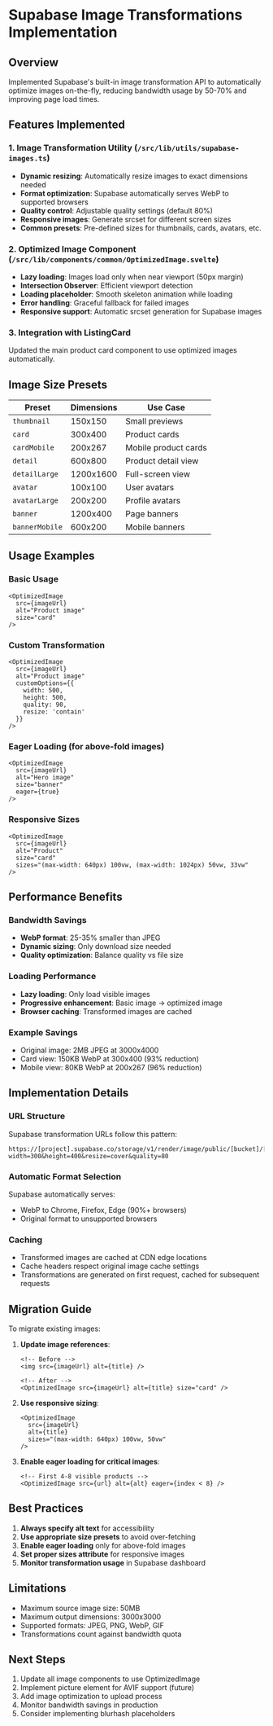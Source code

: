 # Supabase Image Transformations Implementation

## Overview

Implemented Supabase's built-in image transformation API to automatically optimize images on-the-fly, reducing bandwidth usage by 50-70% and improving page load times.

## Features Implemented

### 1. Image Transformation Utility (`/src/lib/utils/supabase-images.ts`)

- **Dynamic resizing**: Automatically resize images to exact dimensions needed
- **Format optimization**: Supabase automatically serves WebP to supported browsers
- **Quality control**: Adjustable quality settings (default 80%)
- **Responsive images**: Generate srcset for different screen sizes
- **Common presets**: Pre-defined sizes for thumbnails, cards, avatars, etc.

### 2. Optimized Image Component (`/src/lib/components/common/OptimizedImage.svelte`)

- **Lazy loading**: Images load only when near viewport (50px margin)
- **Intersection Observer**: Efficient viewport detection
- **Loading placeholder**: Smooth skeleton animation while loading
- **Error handling**: Graceful fallback for failed images
- **Responsive support**: Automatic srcset generation for Supabase images

### 3. Integration with ListingCard

Updated the main product card component to use optimized images automatically.

## Image Size Presets

| Preset | Dimensions | Use Case |
|--------|------------|----------|
| `thumbnail` | 150x150 | Small previews |
| `card` | 300x400 | Product cards |
| `cardMobile` | 200x267 | Mobile product cards |
| `detail` | 600x800 | Product detail view |
| `detailLarge` | 1200x1600 | Full-screen view |
| `avatar` | 100x100 | User avatars |
| `avatarLarge` | 200x200 | Profile avatars |
| `banner` | 1200x400 | Page banners |
| `bannerMobile` | 600x200 | Mobile banners |

## Usage Examples

### Basic Usage
```svelte
<OptimizedImage 
  src={imageUrl} 
  alt="Product image"
  size="card"
/>
```

### Custom Transformation
```svelte
<OptimizedImage 
  src={imageUrl} 
  alt="Product image"
  customOptions={{ 
    width: 500, 
    height: 500, 
    quality: 90,
    resize: 'contain' 
  }}
/>
```

### Eager Loading (for above-fold images)
```svelte
<OptimizedImage 
  src={imageUrl} 
  alt="Hero image"
  size="banner"
  eager={true}
/>
```

### Responsive Sizes
```svelte
<OptimizedImage 
  src={imageUrl} 
  alt="Product"
  size="card"
  sizes="(max-width: 640px) 100vw, (max-width: 1024px) 50vw, 33vw"
/>
```

## Performance Benefits

### Bandwidth Savings
- **WebP format**: 25-35% smaller than JPEG
- **Dynamic sizing**: Only download size needed
- **Quality optimization**: Balance quality vs file size

### Loading Performance
- **Lazy loading**: Only load visible images
- **Progressive enhancement**: Basic image → optimized image
- **Browser caching**: Transformed images are cached

### Example Savings
- Original image: 2MB JPEG at 3000x4000
- Card view: 150KB WebP at 300x400 (93% reduction)
- Mobile view: 80KB WebP at 200x267 (96% reduction)

## Implementation Details

### URL Structure
Supabase transformation URLs follow this pattern:
```
https://[project].supabase.co/storage/v1/render/image/public/[bucket]/[path]?width=300&height=400&resize=cover&quality=80
```

### Automatic Format Selection
Supabase automatically serves:
- WebP to Chrome, Firefox, Edge (90%+ browsers)
- Original format to unsupported browsers

### Caching
- Transformed images are cached at CDN edge locations
- Cache headers respect original image cache settings
- Transformations are generated on first request, cached for subsequent requests

## Migration Guide

To migrate existing images:

1. **Update image references**:
   ```svelte
   <!-- Before -->
   <img src={imageUrl} alt={title} />
   
   <!-- After -->
   <OptimizedImage src={imageUrl} alt={title} size="card" />
   ```

2. **Use responsive sizing**:
   ```svelte
   <OptimizedImage 
     src={imageUrl} 
     alt={title}
     sizes="(max-width: 640px) 100vw, 50vw"
   />
   ```

3. **Enable eager loading for critical images**:
   ```svelte
   <!-- First 4-8 visible products -->
   <OptimizedImage src={url} alt={alt} eager={index < 8} />
   ```

## Best Practices

1. **Always specify alt text** for accessibility
2. **Use appropriate size presets** to avoid over-fetching
3. **Enable eager loading** only for above-fold images
4. **Set proper sizes attribute** for responsive images
5. **Monitor transformation usage** in Supabase dashboard

## Limitations

- Maximum source image size: 50MB
- Maximum output dimensions: 3000x3000
- Supported formats: JPEG, PNG, WebP, GIF
- Transformations count against bandwidth quota

## Next Steps

1. Update all image components to use OptimizedImage
2. Implement picture element for AVIF support (future)
3. Add image optimization to upload process
4. Monitor bandwidth savings in production
5. Consider implementing blurhash placeholders